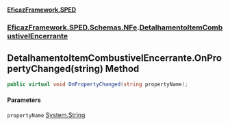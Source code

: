 #### [EficazFramework.SPED](EficazFrameworkSPED.md 'EficazFramework SPED')
### [EficazFramework.SPED.Schemas.NFe](EficazFramework.SPED.Schemas.NFe.md 'EficazFramework.SPED.Schemas.NFe').[DetalhamentoItemCombustivelEncerrante](EficazFramework.SPED.Schemas.NFe/DetalhamentoItemCombustivelEncerrante.md 'EficazFramework.SPED.Schemas.NFe.DetalhamentoItemCombustivelEncerrante')

## DetalhamentoItemCombustivelEncerrante.OnPropertyChanged(string) Method

```csharp
public virtual void OnPropertyChanged(string propertyName);
```
#### Parameters

<a name='EficazFramework.SPED.Schemas.NFe.DetalhamentoItemCombustivelEncerrante.OnPropertyChanged(string).propertyName'></a>

`propertyName` [System.String](https://docs.microsoft.com/en-us/dotnet/api/System.String 'System.String')